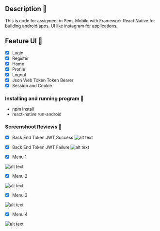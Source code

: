 ## Description 🚀

This is code for assigment in Pem. Mobile with Framework React Native for building android apps. UI like instagram for applications.

## Feature UI 🚀

- [x] Login
- [x] Register
- [x] Home
- [x] Profile
- [x] Logout
- [x] Json Web Token Token Bearer
- [X] Session and Cookie

### Installing and running program 🚀

- npm install
- react-native run-android

### Screenshoot Reviews 🚀

- [x] Back End Token JWT Success
![alt text](https://github.com/vh4/ReactNative_Instagram/blob/master/screenshoot/token1.png)

- [x] Back End Token JWT Failure
![alt text](https://github.com/vh4/ReactNative_Instagram/blob/master/screenshoot/token2.png)

- [x] Menu 1

![alt text](https://github.com/vh4/ReactNative_Instagram/blob/master/screenshoot/mobile1.png)

- [x] Menu 2

![alt text](https://github.com/vh4/ReactNative_Instagram/blob/master/screenshoot/mobile2.png)

- [x] Menu 3

![alt text](https://github.com/vh4/ReactNative_Instagram/blob/master/screenshoot/mobile3.png)

- [x] Menu 4

![alt text](https://github.com/vh4/ReactNative_Instagram/blob/master/screenshoot/mobile4.png)
